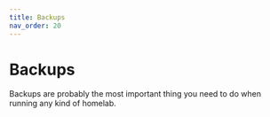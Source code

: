 ```yaml
---
title: Backups
nav_order: 20
---
```



# Backups

Backups are probably the most important thing you need to do when running any kind of homelab.


